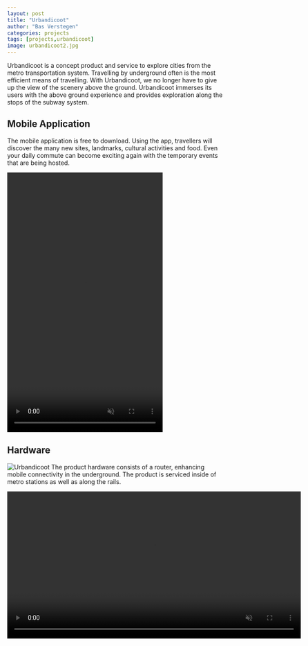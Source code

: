 ```yaml
---
layout: post
title: "Urbandicoot"
author: "Bas Verstegen"
categories: projects
tags: [projects,urbandicoot]
image: urbandicoot2.jpg
---
```


Urbandicoot is a concept product and service to explore cities from the metro transportation system.
Travelling by underground often is the most efficient means of travelling. With Urbandicoot, we no longer have to give up the view of the scenery above the ground. Urbandicoot immerses its users with the above ground experience and provides exploration along the stops of the subway system.

## Mobile Application
The mobile application is free to download. Using the app, travellers will discover the many new sites, landmarks, cultural activities and food.
Even your daily commute can become exciting again with the temporary events that are being hosted.

<video width="360" height="600" autoplay muted loop playsinline preload="metadata">
  <source src="https://github.com/user-attachments/assets/71c89f0f-5d48-4e0e-b6ec-ea81188410d7">
</video>

## Hardware
![Urbandicoot](https://github.com/user-attachments/assets/7eaa8c0c-6271-4285-9cda-521e096d4fa8)
The product hardware consists of a router, enhancing mobile connectivity in the underground. The product is serviced inside of metro stations as well as along the rails.

<video width="680" height="340" autoplay muted loop playsinline preload="metadata">
  <source src="https://github.com/user-attachments/assets/c9d21ee8-dd42-401d-8696-c5ab3a944dc9">
</video>

